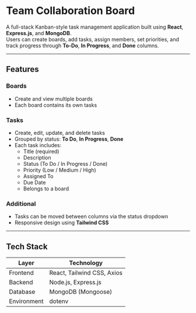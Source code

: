 # Team Collaboration Board

A full-stack Kanban-style task management application built using **React**, **Express.js**, and **MongoDB**.  
Users can create boards, add tasks, assign members, set priorities, and track progress through **To-Do**, **In Progress**, and **Done** columns.

---

## Features

### Boards
- Create and view multiple boards
- Each board contains its own tasks

### Tasks
- Create, edit, update, and delete tasks
- Grouped by status: **To Do**, **In Progress**, **Done**
- Each task includes:
  - Title (required)
  - Description
  - Status (To Do / In Progress / Done)
  - Priority (Low / Medium / High)
  - Assigned To
  - Due Date
  - Belongs to a board

### Additional
- Tasks can be moved between columns via the status dropdown  
- Responsive design using **Tailwind CSS**

---

## Tech Stack

| Layer | Technology |
|-------|-------------|
| Frontend | React, Tailwind CSS, Axios |
| Backend | Node.js, Express.js |
| Database | MongoDB (Mongoose) |
| Environment | dotenv |


